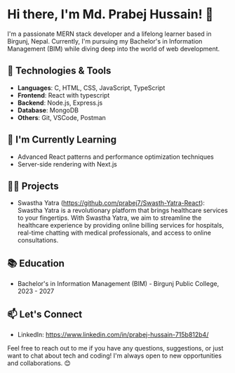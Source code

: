 # Hi there, I'm Md. Prabej Hussain! 👋

I'm a passionate MERN stack developer and a lifelong learner based in Birgunj, Nepal. Currently, I'm pursuing my Bachelor's in Information Management (BIM) while diving deep into the world of web development.

## 🔧 Technologies & Tools
- **Languages**: C, HTML, CSS, JavaScript, TypeScript
- **Frontend**: React with typescript
- **Backend**: Node.js, Express.js
- **Database**: MongoDB
- **Others**: Git, VSCode, Postman

## 🌱 I'm Currently Learning
- Advanced React patterns and performance optimization techniques
- Server-side rendering with Next.js

## 👨‍💻 Projects
- Swastha Yatra (https://github.com/prabej7/Swasth-Yatra-React):
  Swastha Yatra is a revolutionary platform that brings healthcare services to your fingertips. With Swastha Yatra, we aim to streamline the healthcare experience by providing online billing services for hospitals, real-time chatting with medical professionals, and access to online consultations.

## 📚 Education
- Bachelor's in Information Management (BIM) - Birgunj Public College, 2023 - 2027

## 📫 Let's Connect
- LinkedIn: https://www.linkedin.com/in/prabej-hussain-715b812b4/

Feel free to reach out to me if you have any questions, suggestions, or just want to chat about tech and coding! I'm always open to new opportunities and collaborations. 😊

